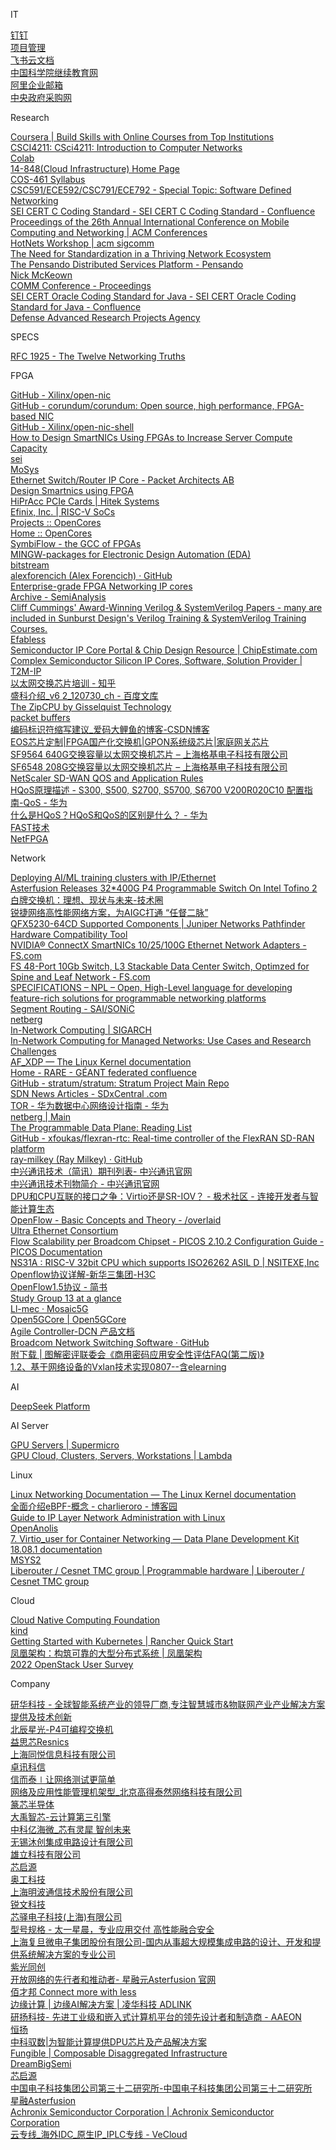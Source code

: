 IT

<DT><A HREF="https://alidocs.dingtalk.com/i/desktop">钉钉</A>
<DT><A HREF="http://192.168.150.189/">项目管理</A>       
<DT><A HREF="https://seanetnetworktech.feishu.cn/wiki/wikcnZmBJWSaPo05yJTcpSOxmRe">⁡﻿‬‬‌‌‌‍​﻿⁡⁣​​⁡﻿⁤​​​​​⁤﻿⁢⁣‬​﻿﻿​﻿﻿⁢‍‍⁣‬⁢‬​⁤⁤​‍‍⁢⁤‬飞书云文档</A>
<DT><A HREF="https://www.casmooc.cn/#/home">中国科学院继续教育网</A>
<DT><A HREF="https://qiye.aliyun.com/">阿里企业邮箱</A>
<DT><A HREF="http://www.zycg.gov.cn/">中央政府采购网</A>


Research

<DT><A HREF="https://www.coursera.org/">Coursera | Build Skills with Online Courses from Top Institutions</A>       
<DT><A HREF="http://www-users.cselabs.umn.edu/classes/Spring-2020/csci4211/index.php?page=lecture%20notes">CSCI4211: CSci4211: Introduction to Computer Networks</A> 
<DT><A HREF="https://colab.research.google.com/">Colab</A>
<DT><A HREF="https://www.andrew.cmu.edu/course/14-848-f18/index/lecture_index.html">14-848(Cloud Infrastructure) Home Page</A>
<DT><A HREF="https://www.cs.princeton.edu/courses/archive/spr12/cos461/syllabus.html">COS-461 Syllabus</A>
<DT><A HREF="https://dutta.csc.ncsu.edu/sdn_spring17/view_resources.html">CSC591/ECE592/CSC791/ECE792 - Special Topic: Software Defined Networking</A>
<DT><A HREF="https://wiki.sei.cmu.edu/confluence/display/c/SEI+CERT+C+Coding+Standard">SEI CERT C Coding Standard - SEI CERT C Coding Standard - Confluence</A>
<DT><A HREF="https://dl.acm.org/doi/proceedings/10.1145/3372224">Proceedings of the 26th Annual International Conference on Mobile Computing and Networking | ACM Conferences</A>
<DT><A HREF="http://www.sigcomm.org/events/hotnets-workshop">HotNets Workshop | acm sigcomm</A>
<DT><A HREF="https://p4.org/p4/smartnic-ecosystem">The Need for Standardization in a Thriving Network Ecosystem</A>
<DT><A HREF="https://pensando.io/our-platform/">The Pensando Distributed Services Platform - Pensando</A>       
<DT><A HREF="http://yuba.stanford.edu/~nickm/">Nick McKeown</A>
<DT><A HREF="https://dl.acm.org/conference/comm/proceedings">COMM Conference - Proceedings</A>
<DT><A HREF="https://wiki.sei.cmu.edu/confluence/display/java/SEI+CERT+Oracle+Coding+Standard+for+Java">SEI CERT Oracle Coding Standard for Java - SEI CERT Oracle Coding Standard for Java - Confluence</A>
<DT><A HREF="https://www.darpa.mil/">Defense Advanced Research Projects Agency</A>


SPECS

<DT><A HREF="https://datatracker.ietf.org/doc/html/rfc1925" ADD_DATE="1712159983">RFC 1925 - The Twelve Networking Truths</A>

FPGA

<DT><A HREF="https://github.com/Xilinx/open-nic">GitHub - Xilinx/open-nic</A>
<DT><A HREF="https://github.com/corundum/corundum">GitHub - corundum/corundum: Open source, high performance, FPGA-based NIC</A>
<DT><A HREF="https://github.com/Xilinx/open-nic-shell">GitHub - Xilinx/open-nic-shell</A>
<DT><A HREF="https://www.design-reuse.com/articles/46833/how-to-design-smartnics-using-fpgas-to-increase-server-compute-capacity.html">How to Design SmartNICs Using FPGAs to Increase Server Compute Capacity</A>
<DT><A HREF="https://wiki.sei.cmu.edu/confluence/display/c/SEI+CERT+C+Coding+Standard">sei</A>
<DT><A HREF="https://mosys.com/" ADD_DATE="1632277561" LAST_MODIFIED="1632660027">MoSys</A>
<DT><A HREF="http://www.packetarc.com/products/ethernet-switch-router/">Ethernet Switch/Router IP Core - Packet Architects AB</A>
<DT><A HREF="https://www.design-reuse.com/articles/46833/how-to-design-smartnics-using-fpgas-to-increase-server-compute-capacity.html">Design Smartnics using FPGA</A>
<DT><A HREF="https://hiteksys.com/fpga-pcie-cards" ADD_DATE="1712471731">HiPrAcc PCIe Cards | Hitek Systems</A>
<DT><A HREF="https://www.efinixinc.com/products-riscv-en.html">Efinix, Inc. | RISC-V SoCs</A>
<DT><A HREF="https://opencores.org/projects">Projects :: OpenCores</A>
<DT><A HREF="https://opencores.org/">Home :: OpenCores</A>
<DT><A HREF="https://symbiflow.github.io/">SymbiFlow - the GCC of FPGAs</A>
<DT><A HREF="https://umarcor.github.io/MINGW-packages/">MINGW-packages for Electronic Design Automation (EDA)</A>
<DT><A HREF="https://lastweek.io/fpga/bitstream/">bitstream</A>
<DT><A HREF="https://github.com/alexforencich">alexforencich (Alex Forencich) · GitHub</A>
<DT><A HREF="https://atomicrules.com/">Enterprise-grade FPGA Networking IP cores</A>
<DT><A HREF="https://www.semianalysis.com/archive?sort=new">Archive - SemiAnalysis</A>
<DT><A HREF="http://www.sunburst-design.com/papers/">Cliff Cummings&#39; Award-Winning Verilog &amp; SystemVerilog Papers - many are included in Sunburst Design&#39;s Verilog Training &amp; SystemVerilog Training Courses.</A>
<DT><A HREF="https://platform.efabless.com/">Efabless</A>
<DT><A HREF="https://www.chipestimate.com/">Semiconductor IP Core Portal &amp; Chip Design Resource | ChipEstimate.com</A>
<DT><A HREF="https://t-2-m.com/">Complex Semiconductor Silicon IP Cores, Software, Solution Provider | T2M-IP</A>
<DT><A HREF="https://zhuanlan.zhihu.com/p/440581930">以太网交换芯片培训 - 知乎</A>
<DT><A HREF="https://wenku.baidu.com/view/fc56abb50029bd64783e2c99.html?_wkts_=1676639251664&bdQuery=CTC6048+32K+MAC+%2F+16K+IP">盛科介绍_v6 2_120730_ch - 百度文库</A>
<DT><A HREF="http://zipcpu.com/">The ZipCPU by Gisselquist Technology</A>
<DT><A HREF="https://people.ucsc.edu/~warner/buffer.html">packet buffers</A>
<DT><A HREF="https://blog.csdn.net/K346K346/article/details/102625814">编码标识符缩写建议_爱码大鲤鱼的博客-CSDN博客</A>
<DT><A HREF="http://www.longraise.com/">EOS芯片定制|FPGA国产化交换机|GPON系统级芯片|家庭网关芯片</A>
<DT><A HREF="http://www.gejitek.com/archives/portfolio-item/sf9564">SF9564 640G交换容量以太网交换机芯片 – 上海格基电子科技有限公司</A>
<DT><A HREF="http://www.gejitek.com/archives/portfolio-item/sf6548">SF6548 208G交换容量以太网交换机芯片 – 上海格基电子科技有限公司</A>
<DT><A HREF="https://support.citrix.com/article/CTX226263/netscaler-sdwan-qos-and-application-rules">NetScaler SD-WAN QOS and Application Rules</A>
<DT><A HREF="https://support.huawei.com/enterprise/zh/doc/EDOC1100198531/2aa2d737">HQoS原理描述 - S300, S500, S2700, S5700, S6700 V200R020C10 配置指南-QoS - 华为</A>
<DT><A HREF="https://info.support.huawei.com/info-finder/encyclopedia/zh/HQoS.html">什么是HQoS？HQoS和QoS的区别是什么？ - 华为</A>
<DT><A HREF="http://www.xperis.com.cn/technology.html">FAST技术</A>
<DT><A HREF="https://netfpga.org/">NetFPGA</A>

        
		
Network

<DT><A HREF="https://www.broadcom.com/blog/deploying-ai-ml-training-clusters-with-ip-ethernet">Deploying AI/ML training clusters with IP/Ethernet</A>
<DT><A HREF="https://cloudswit.ch/blogs/asterfusion-400g-p4-programmable-switch-intel-tofino-2/">Asterfusion Releases 32*400G P4 Programmable Switch On Intel Tofino 2</A>
<DT><A HREF="https://jishuin.proginn.com/p/763bfbd7016c" ADD_DATE="1712408385">白牌交换机：理想、现状与未来-技术圈</A>
<DT><A HREF="https://www.ruijie.com.cn/gy/xw-gs/90861/" ADD_DATE="1712626430">锐捷网络高性能网络方案，为AIGC打通 “任督二脉”</A>
<DT><A HREF="https://apps.juniper.net/hct/product/?prd=QFX5230-64CD">QFX5230-64CD Supported Components | Juniper Networks Pathfinder Hardware Compatibility Tool</A>
<DT><A HREF="https://www.fs.com/c/mellanox-ethernet-adapters-4014">NVIDIA® ConnectX SmartNICs 10/25/100G Ethernet Network Adapters - FS.com</A>
<DT><A HREF="https://www.fs.com/products/110478.html">FS 48-Port 10Gb Switch, L3 Stackable Data Center Switch, Optimzed for Spine and Leaf Network - FS.com</A>
<DT><A HREF="https://nplang.org/specifications/" ADD_DATE="1708419053">SPECIFICATIONS – NPL – Open, High-Level language for developing feature-rich solutions for programmable networking platforms</A>        
<DT><A HREF="https://www.segment-routing.net/open-software/sonic/">Segment Routing - SAI/SONiC</A>
<DT><A HREF="https://netbergtw.com/products/enterprise-sonic/">netberg</A>
<DT><A HREF="https://www.sigarch.org/in-network-computing-draft/">In-Network Computing | SIGARCH</A>
<DT><A HREF="https://tools.ietf.org/id/draft-he-coin-managed-networks-00.html">In-Network Computing for Managed Networks: Use Cases and Research Challenges</A>
<DT><A HREF="https://www.kernel.org/doc/html/v4.18/networking/af_xdp.html">AF_XDP — The Linux Kernel documentation</A>
<DT><A HREF="https://wiki.geant.org/display/RARE">Home - RARE - GÉANT federated confluence</A>
<DT><A HREF="https://github.com/stratum/stratum#supported-devices">GitHub - stratum/stratum: Stratum Project Main Repo</A>
<DT><A HREF="https://www.sdxcentral.com/networking/sdn/news/">SDN News Articles - SDxCentral .com</A>
<DT><A HREF="https://support.huawei.com/enterprise/zh/doc/EDOC1100023543?section=j00c">TOR - 华为数据中心网络设计指南 - 华为</A>
<DT><A HREF="https://netbergtw.com/top-support/articles/intel-tofino-ifp-family-overview/">netberg | Main</A>
<DT><A HREF="https://rg0now.github.io/prog_dataplane_reading_list/README.html">The Programmable Data Plane: Reading List</A>
<DT><A HREF="https://github.com/xfoukas/flexran-rtc">GitHub - xfoukas/flexran-rtc: Real-time controller of the FlexRAN SD-RAN platform</A>
<DT><A HREF="https://github.com/ray-milkey">ray-milkey (Ray Milkey) · GitHub</A>
<DT><A HREF="https://www.zte.com.cn/china/about/magazine/zte-technologies/history//">中兴通讯技术（简讯）期刊列表- 中兴通讯官网</A>
<DT><A HREF="https://www.zte.com.cn/china/about/magazine/zte-communications/">中兴通讯技术刊物简介 - 中兴通讯官网</A>
<DT><A HREF="https://aijishu.com/a/1060000000228117">DPU和CPU互联的接口之争：Virtio还是SR-IOV？ - 极术社区 - 连接开发者与智能计算生态</A>
<DT><A HREF="https://overlaid.net/2017/02/15/openflow-basic-concepts-and-theory/">OpenFlow - Basic Concepts and Theory - /overlaid</A>
<DT><A HREF="https://ultraethernet.org/#inquiries">Ultra Ethernet Consortium</A>
<DT><A HREF="https://docs.pica8.com/display/picos2102cg/Flow+Scalability+per+Broadcom+Chipset">Flow Scalability per Broadcom Chipset - PICOS 2.10.2 Configuration Guide - PICOS Documentation</A>
<DT><A HREF="https://www.nsitexe.com/en/ip-solutions/ns-series/ns31a/">NS31A : RISC-V 32bit CPU which supports ISO26262 ASIL D | NSITEXE,Inc</A>
<DT><A HREF="http://www.h3c.com/cn/d_201811/1131080_30005_0.htm">Openflow协议详解-新华三集团-H3C</A>
<DT><A HREF="https://www.jianshu.com/p/5769cba8d842">OpenFlow1.5协议 - 简书</A>
<DT><A HREF="https://www.itu.int/en/ITU-T/about/groups/Pages/sg13.aspx">Study Group 13 at a glance</A>
<DT><A HREF="https://mosaic5g.io/ll-mec/" >Ll-mec · Mosaic5G</A>
<DT><A HREF="https://www.open5gcore.org/">Open5GCore | Open5GCore</A>
<DT><A HREF="https://support.huawei.com/hedex/hdx.do?docid=EDOC1100210215&lang=zh&idPath=24030814%7C250382819%7C250382820%7C22318453%7C21481886">Agile Controller-DCN 产品文档</A>
<DT><A HREF="https://github.com/Broadcom-Network-Switching-Software">Broadcom Network Switching Software · GitHub</A>
<DT><A HREF="https://mp.weixin.qq.com/s/-KyaH0dd0Vv7U7_28I55dg">附下载 | 图解密评联委会《商用密码应用安全性评估FAQ(第二版)》</A>
<DT><A HREF="https://www.renrendoc.com/paper/95750610.html">1.2、基于网络设备的Vxlan技术实现0807--含elearning</A>



AI

<DT><A HREF="https://platform.deepseek.com" >DeepSeek Platform</A>



AI Server

<DT><A HREF="https://www.supermicro.com/en/products/gpu">GPU Servers | Supermicro</A>
<DT><A HREF="https://lambdalabs.com/">GPU Cloud, Clusters, Servers, Workstations | Lambda</A>


Linux



<DT><A HREF="https://www.kernel.org/doc/html/latest/networking/index.html">Linux Networking Documentation — The Linux Kernel documentation</A>
<DT><A HREF="https://www.cnblogs.com/charlieroro/p/13403672.html">全面介绍eBPF-概念 - charlieroro - 博客园</A>
<DT><A HREF="http://linux-ip.net/html/index.html">Guide to IP Layer Network Administration with Linux</A>
<DT><A HREF="https://openanolis.cn/">OpenAnolis</A>
<DT><A HREF="https://doc.dpdk.org/guides-18.08/howto/virtio_user_for_container_networking.html">7. Virtio_user for Container Networking — Data Plane Development Kit 18.08.1 documentation</A>
<DT><A HREF="https://www.msys2.org/">MSYS2</A>
<DT><A HREF="https://www.liberouter.org/" >Liberouter / Cesnet TMC group | Programmable hardware | Liberouter / Cesnet TMC group</A>



Cloud

<DT><A HREF="https://www.cncf.io/">Cloud Native Computing Foundation</A>
<DT><A HREF="https://kind.sigs.k8s.io/">kind</A>
<DT><A HREF="https://rancher.com/quick-start/">Getting Started with Kubernetes | Rancher Quick Start</A>
<DT><A HREF="https://icyfenix.cn/">凤凰架构：构筑可靠的大型分布式系统 | 凤凰架构</A>
<DT><A HREF="https://www.openstack.org/user-survey/survey-2022/landing?BackURL=/user-survey/survey-2022/">2022 OpenStack User Survey</A>

              

Company

<DT><A HREF="https://www.advantech.com.cn/">研华科技 - 全球智能系统产业的领导厂商,专注智慧城市&amp;物联网产业产业解决方案提供及技术创新</A>
<DT><A HREF="http://www.polarisdn.com/">北辰星光-P4可编程交换机</A>
<DT><A HREF="http://www.resnics.com/">益思芯Resnics</A>
<DT><A HREF="http://www.tooyum.com/home.html">上海同悦信息科技有限公司</A>
<DT><A HREF="http://www.jusontech.com/">卓讯科信</A>
<DT><A HREF="https://www.xinertel.com/?sdclkid=AL2i15f_brDibsqpA-">信而泰∣让网络测试更简单</A>
<DT><A HREF="http://www.talenet.net/view-67.html">网络及应用性能管理机架型_北京高得泰然网络科技有限公司</A>
<DT><A HREF="https://zenosic.com/">篆芯半导体</A>
<DT><A HREF="https://www.dayudpu.com/" ADD_DATE="1655121777" LAST_MODIFIED="1655121777">大禹智芯-云计算第三引擎</A>
<DT><A HREF="https://www.ehiway.cn/" ADD_DATE="1675414485" LAST_MODIFIED="1675414485">中科亿海微_芯有灵犀 智创未来</A>
<DT><A HREF="https://www.mucse.com/home" ADD_DATE="1650963806" LAST_MODIFIED="1650963806">无锡沐创集成电路设计有限公司</A>
<DT><A HREF="http://www.xel-tech.com/" ADD_DATE="1676633969" LAST_MODIFIED="1676633969">雄立科技有限公司</A>
<DT><A HREF="http://www.corigine.com.cn/cn/index.html" ADD_DATE="1632620370" LAST_MODIFIED="1632620382">芯启源</A>
<DT><A HREF="http://www.ongineer.cn/" ADD_DATE="1632621132" LAST_MODIFIED="1632621132">奥工科技</A>
<DT><A HREF="http://www.bwave.cc/" ADD_DATE="1677721799" LAST_MODIFIED="1677721799" LAST_CHARSET="GBK">上海明波通信技术股份有限公司</A>        
<DT><A HREF="https://www.raymax.net/" ADD_DATE="1641259842" LAST_MODIFIED="1641259852">锐文科技</A>
<DT><A HREF="http://www.alinx.com/index.php/" ADD_DATE="1641352712" LAST_MODIFIED="1641352712">芯驿电子科技(上海)有限公司</A>
<DT><A HREF="https://www.t1networks.com/pcp/detail.aspx?nodeid=26" ADD_DATE="1698587920" LAST_MODIFIED="1698587920">型号规格 - 太一星晨，专业应用交付 高性能融合安全</A>
<DT><A HREF="http://www.fmsh.com/" ADD_DATE="1648170103" LAST_MODIFIED="1648170103">上海复旦微电子集团股份有限公司-国内从事超大规模集成电路的设计、开发和提供系统解决方案的专业公司</A>
<DT><A HREF="https://www.pangomicro.com/" ADD_DATE="1648170109" LAST_MODIFIED="1648170109">紫光同创</A>
<DT><A HREF="https://asterfusion.com/">开放网络的先行者和推动者- 星融元Asterfusion 官网</A>
<DT><A HREF="https://www.baicells.com/">佰才邦 Connect more with less</A>
<DT><A HREF="https://www.adlinktech.com/cn/index.aspx">边缘计算 | 边缘AI解决方案 | 凌华科技 ADLINK</A>
<DT><A HREF="https://www.aaeon.com/cn/">研扬科技- 先进工业级和嵌入式计算机平台的领先设计者和制造商 - AAEON</A>
<DT><A HREF="http://www.semptian.com/">恒扬</A>
<DT><A HREF="http://www.yusur.tech/zkls/zkys/index.html">中科驭数|为智能计算提供DPU芯片及产品解决方案</A>
<DT><A HREF="https://www.fungible.com/">Fungible | Composable Disaggregated Infrastructure</A>
<DT><A HREF="https://dreambigsemi.com/">DreamBigSemi</A>
<DT><A HREF="https://www.corigine.com.cn/cn/index.html">芯启源</A>
<DT><A HREF="http://32.cetc.com.cn/32/319878/index.html">中国电子科技集团公司第三十二研究所-中国电子科技集团公司第三十二研究所</A>
<DT><A HREF="https://www.asterfusion.com/zh/">星融Asterfusion</A>
<DT><A HREF="https://www.achronix.com/">Achronix Semiconductor Corporation | Achronix Semiconductor Corporation</A>
<DT><A HREF="http://www.vecloud.com/">云专线_海外IDC_原生IP_IPLC专线 - VeCloud</A>
